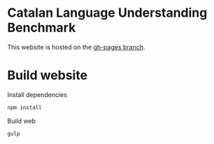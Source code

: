 # Catalan Language Understanding Benchmark
This website is hosted on the [gh-pages branch](https://github.com/TeMU-BSC/catalan-language-understanding-benchmark/tree/gh-pages).

# Build website

Install dependencies

```bash
npm install  
```

Build web
```bash
gulp
```
